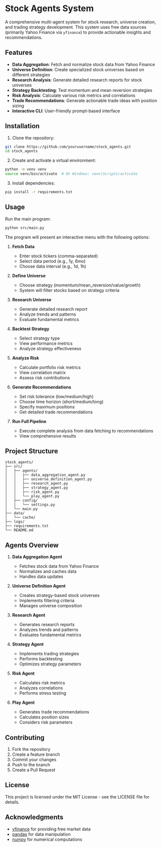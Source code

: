 # Stock Agents System

A comprehensive multi-agent system for stock research, universe creation, and trading strategy development. This system uses free data sources (primarily Yahoo Finance via `yfinance`) to provide actionable insights and recommendations.

## Features

- **Data Aggregation**: Fetch and normalize stock data from Yahoo Finance
- **Universe Definition**: Create specialized stock universes based on different strategies
- **Research Analysis**: Generate detailed research reports for stock universes
- **Strategy Backtesting**: Test momentum and mean reversion strategies
- **Risk Analysis**: Calculate various risk metrics and correlations
- **Trade Recommendations**: Generate actionable trade ideas with position sizing
- **Interactive CLI**: User-friendly prompt-based interface

## Installation

1. Clone the repository:
```bash
git clone https://github.com/yourusername/stock_agents.git
cd stock_agents
```

2. Create and activate a virtual environment:
```bash
python -m venv venv
source venv/bin/activate  # On Windows: venv\Scripts\activate
```

3. Install dependencies:
```bash
pip install -r requirements.txt
```

## Usage

Run the main program:
```bash
python src/main.py
```

The program will present an interactive menu with the following options:

1. **Fetch Data**
   - Enter stock tickers (comma-separated)
   - Select data period (e.g., 1y, 6mo)
   - Choose data interval (e.g., 1d, 1h)

2. **Define Universe**
   - Choose strategy (momentum/mean_reversion/value/growth)
   - System will filter stocks based on strategy criteria

3. **Research Universe**
   - Generate detailed research report
   - Analyze trends and patterns
   - Evaluate fundamental metrics

4. **Backtest Strategy**
   - Select strategy type
   - View performance metrics
   - Analyze strategy effectiveness

5. **Analyze Risk**
   - Calculate portfolio risk metrics
   - View correlation matrix
   - Assess risk contributions

6. **Generate Recommendations**
   - Set risk tolerance (low/medium/high)
   - Choose time horizon (short/medium/long)
   - Specify maximum positions
   - Get detailed trade recommendations

7. **Run Full Pipeline**
   - Execute complete analysis from data fetching to recommendations
   - View comprehensive results

## Project Structure

```
stock_agents/
├── src/
│   ├── agents/
│   │   ├── data_aggregation_agent.py
│   │   ├── universe_definition_agent.py
│   │   ├── research_agent.py
│   │   ├── strategy_agent.py
│   │   ├── risk_agent.py
│   │   └── play_agent.py
│   ├── config/
│   │   └── settings.py
│   └── main.py
├── data/
│   └── cache/
├── logs/
├── requirements.txt
└── README.md
```

## Agents Overview

1. **Data Aggregation Agent**
   - Fetches stock data from Yahoo Finance
   - Normalizes and caches data
   - Handles data updates

2. **Universe Definition Agent**
   - Creates strategy-based stock universes
   - Implements filtering criteria
   - Manages universe composition

3. **Research Agent**
   - Generates research reports
   - Analyzes trends and patterns
   - Evaluates fundamental metrics

4. **Strategy Agent**
   - Implements trading strategies
   - Performs backtesting
   - Optimizes strategy parameters

5. **Risk Agent**
   - Calculates risk metrics
   - Analyzes correlations
   - Performs stress testing

6. **Play Agent**
   - Generates trade recommendations
   - Calculates position sizes
   - Considers risk parameters

## Contributing

1. Fork the repository
2. Create a feature branch
3. Commit your changes
4. Push to the branch
5. Create a Pull Request

## License

This project is licensed under the MIT License - see the LICENSE file for details.

## Acknowledgments

- [yfinance](https://pypi.org/project/yfinance/) for providing free market data
- [pandas](https://pandas.pydata.org/) for data manipulation
- [numpy](https://numpy.org/) for numerical computations 